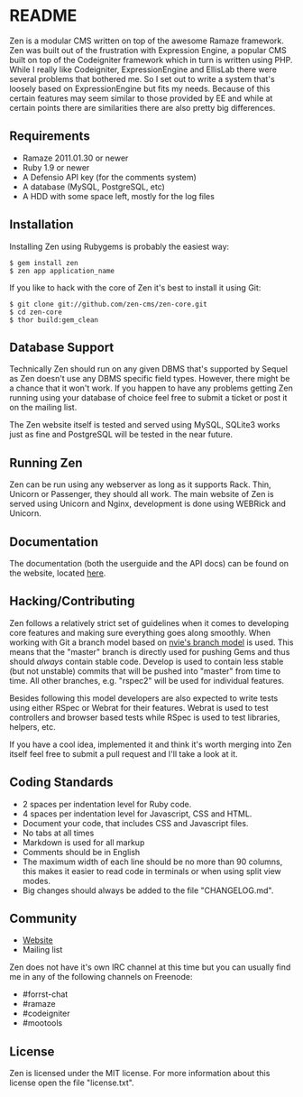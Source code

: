 # README

Zen is a modular CMS written on top of the awesome Ramaze framework.
Zen was built out of the frustration with Expression Engine, a popular CMS built on top of
the Codeigniter framework which in turn is written using PHP. While I really like Codeigniter,
ExpressionEngine and EllisLab there were several problems that bothered me.
So I set out to write a system that's loosely based on ExpressionEngine but fits my needs.
Because of this certain features may seem similar to those provided by EE and while at
certain points there are similarities there are also pretty big differences.

## Requirements

* Ramaze 2011.01.30 or newer 
* Ruby 1.9 or newer
* A Defensio API key (for the comments system)
* A database (MySQL, PostgreSQL, etc)
* A HDD with some space left, mostly for the log files

## Installation

Installing Zen using Rubygems is probably the easiest way:

    $ gem install zen
    $ zen app application_name

If you like to hack with the core of Zen it's best to install it using Git:

    $ git clone git://github.com/zen-cms/zen-core.git
    $ cd zen-core
    $ thor build:gem_clean

## Database Support

Technically Zen should run on any given DBMS that's supported by Sequel as Zen doesn't
use any DBMS specific field types. However, there might be a chance that it won't work.
If you happen to have any problems getting Zen running using your database of choice
feel free to submit a ticket or post it on the mailing list.

The Zen website itself is tested and served using MySQL, SQLite3 works just as fine and
PostgreSQL will be tested in the near future.

## Running Zen

Zen can be run using any webserver as long as it supports Rack. Thin, Unicorn or Passenger,
they should all work. The main website of Zen is served using Unicorn and Nginx, development
is done using WEBRick and Unicorn.

## Documentation

The documentation (both the userguide and the API docs) can be found on the website,
located [here][zen documentation].

## Hacking/Contributing

Zen follows a relatively strict set of guidelines when it comes to developing core features
and making sure everything goes along smoothly. When working with Git a branch model based
on [nvie's branch model][nvie branch model] is used. This means that the "master" branch
is directly used for pushing Gems and thus should *always* contain stable code. Develop
is used to contain less stable (but not unstable) commits that will be pushed into "master"
from time to time. All other branches, e.g. "rspec2" will be used for individual features.

Besides following this model developers are also expected to write tests using either
RSpec or Webrat for their features. Webrat is used to test controllers and browser based
tests while RSpec is used to test libraries, helpers, etc.

If you have a cool idea, implemented it and think it's worth merging into Zen itself feel
free to submit a pull request and I'll take a look at it.

## Coding Standards

* 2 spaces per indentation level for Ruby code.
* 4 spaces per indentation level for Javascript, CSS and HTML.
* Document your code, that includes CSS and Javascript files.
* No tabs at all times
* Markdown is used for all markup
* Comments should be in English 
* The maximum width of each line should be no more than 90 columns, this makes it easier
to read code in terminals or when using split view modes.
* Big changes should always be added to the file "CHANGELOG.md".

## Community

* [Website][zen website]
* Mailing list

Zen does not have it's own IRC channel at this time but you can usually find me in any
of the following channels on Freenode:

* \#forrst-chat
* \#ramaze
* \#codeigniter
* \#mootools

## License

Zen is licensed under the MIT license. For more information about this license open
the file "license.txt".

[zen website]: http://zen-cms.com/
[zen documentation]: http://zen-cms.com/userguide/
[nvie branch model]: http://nvie.com/posts/a-successful-git-branching-model/
